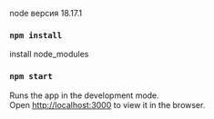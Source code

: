 node версия 18.17.1

### `npm install`

install node_modules

### `npm start`

Runs the app in the development mode.\
Open [http://localhost:3000](http://localhost:3000) to view it in the browser.
